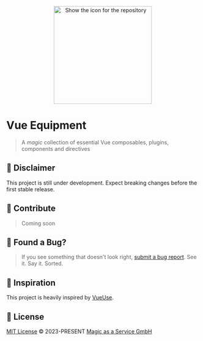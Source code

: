 <p align="center">
  <picture>
    <source width="256" media="(prefers-color-scheme: dark)" srcset="https://raw.githubusercontent.com/magicasaservice/vue-equipment/main/packages/public/logo-light.svg">
    <source width="256" media="(prefers-color-scheme: light)" srcset="https://raw.githubusercontent.com/magicasaservice/vue-equipment/main/packages/public/logo-dark.svg">
    <img width="256" alt="Show the icon for the repository" src="https://raw.githubusercontent.com/magicasaservice/vue-equipment/main/packages/public/favicon.svg">
  </picture>
</p>

# Vue Equipment

> A _magic_ collection of essential Vue composables, plugins, components and directives

## 🚧 Disclaimer

This project is still under development. Expect breaking changes before the first stable release.

## 🧱 Contribute

> Coming soon

## 🐛 Found a Bug?

> If you see something that doesn't look right, [submit a bug report](https://github.com/magicasaservice/vue-equipment/issues/new?assignees=&labels=bug%2Cpending+triage&template=bug_report.yml). See it. Say it. Sorted.

## 🤝 Inspiration

This project is heavily inspired by [VueUse](https://vueuse.org).

## 📄 License

[MIT License](https://github.com/magicasaservice/vue-equipment/blob/main/LICENSE) © 2023-PRESENT [Magic as a Service GmbH](https://github.com/magicasaservice)
